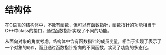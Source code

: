 # 结构体

在C语言的结构体中，不能有函数，但可以有函数指针，函数指针的功能相当于C++中class的接口，通过函数指针实现了不同的功能。

从面向对象的角度考虑，结构体中含有函数指针的成员变量，相当于实现了表示了一个对象的`动作`，而且通过函数指针指向的不同函数，实现了功能的多态化。